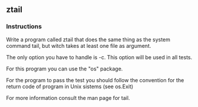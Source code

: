 ## ztail

### Instructions

Write a program called ztail that does the same thing as the system command tail, but witch takes at least one file as argument.

The only option you have to handle is -c. This option will be used in all tests.

For this program you can use the "os" package.

For the program to pass the test you should follow the convention for the return code of program in Unix sistems (see os.Exit)

For more information consult the man page for tail.
